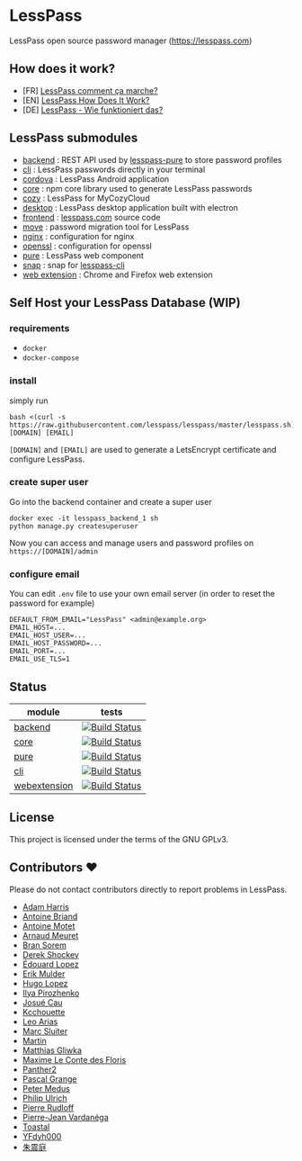 # LessPass

LessPass open source password manager (https://lesspass.com)


## How does it work?

 * [FR] [LessPass comment ça marche?](https://blog.lesspass.com/lesspass-comment-%C3%A7a-marche-9f1201fffda5#.yjmd1bcad)
 * [EN] [LessPass How Does It Work?](https://blog.lesspass.com/lesspass-how-it-works-dde742dd18a4#.vbgschksh)
 * [DE] [LessPass - Wie funktioniert das?](https://blog.lesspass.com/lesspass-wie-funktioniert-das-9483e5fc2c09)

## LessPass submodules

 - [backend](https://github.com/lesspass/backend) : REST API used by [lesspass-pure](https://github.com/lesspass/pure) to store password profiles
 - [cli](https://github.com/lesspass/cli) : LessPass passwords directly in your terminal
 - [cordova](https://github.com/lesspass/cordova) : LessPass Android application
 - [core](https://github.com/lesspass/core) : npm core library used to generate LessPass passwords
 - [cozy](https://github.com/lesspass/cozy) : LessPass for MyCozyCloud
 - [desktop](https://github.com/lesspass/desktop) : LessPass desktop application built with electron
 - [frontend](https://github.com/lesspass/frontend) : [lesspass.com](https://lesspass.com) source code
 - [move](https://github.com/lesspass/move) : password migration tool for LessPass
 - [nginx](https://github.com/lesspass/nginx) : configuration for nginx
 - [openssl](https://github.com/lesspass/openssl) : configuration for openssl
 - [pure](https://github.com/lesspass/pure) : LessPass web component
 - [snap](https://github.com/lesspass/snap) : snap for [lesspass-cli](https://github.com/lesspass/cli)
 - [web extension](https://github.com/lesspass/webextension) : Chrome and Firefox web extension


## Self Host your LessPass Database (WIP)

### requirements 

 * `docker`
 * `docker-compose`

### install 

simply run 

    bash <(curl -s https://raw.githubusercontent.com/lesspass/lesspass/master/lesspass.sh) [DOMAIN] [EMAIL]

`[DOMAIN]` and `[EMAIL]` are used to generate a LetsEncrypt certificate and configure LessPass.

### create super user

Go into the backend container and create a super user

```
docker exec -it lesspass_backend_1 sh
python manage.py createsuperuser
```

Now you can access and manage users and password profiles on `https://[DOMAIN]/admin`


### configure email

You can edit `.env` file to use your own email server (in order to reset the password for example)

```
DEFAULT_FROM_EMAIL="LessPass" <admin@example.org>
EMAIL_HOST=...
EMAIL_HOST_USER=...
EMAIL_HOST_PASSWORD=...
EMAIL_PORT=...
EMAIL_USE_TLS=1
```

## Status

| module | tests |
| --- | --- |
| [backend](https://github.com/lesspass/backend) | [![Build Status](https://travis-ci.org/lesspass/backend.svg?branch=master)](https://travis-ci.org/lesspass/backend) |
| [core](https://github.com/lesspass/core) | [![Build Status](https://travis-ci.org/lesspass/core.svg?branch=master)](https://travis-ci.org/lesspass/core) |
| [pure](https://github.com/lesspass/pure) | [![Build Status](https://travis-ci.org/lesspass/pure.svg?branch=master)](https://travis-ci.org/lesspass/pure) |
| [cli](https://github.com/lesspass/cli) | [![Build Status](https://travis-ci.org/lesspass/cli.svg?branch=master)](https://travis-ci.org/lesspass/cli) |
| [webextension](https://github.com/lesspass/webextension) | [![Build Status](https://travis-ci.org/lesspass/webextension.svg?branch=master)](https://travis-ci.org/lesspass/webextension) |


## License

This project is licensed under the terms of the GNU GPLv3.

## Contributors :heart:

Please do not contact contributors directly to report problems in LessPass.

 * [Adam Harris](https://github.com/aharris88)
 * [Antoine Briand](https://github.com/antoine-briand)
 * [Antoine Motet](https://github.com/motet-a)
 * [Arnaud Meuret](https://github.com/ameuret)
 * [Bran Sorem](https://github.com/bransorem)
 * [Derek Shockey](https://github.com/derelk)
 * [Édouard Lopez](https://github.com/edouard-lopez)
 * [Erik Mulder](https://github.com/ewjmulder)
 * [Hugo Lopez](https://github.com/hugolpz)
 * [Ilya Pirozhenko](https://github.com/sochix)
 * [Josué Cau](https://github.com/josuecau)
 * [Kcchouette](https://github.com/Kcchouette)
 * [Leo Arias](https://github.com/elopio)
 * [Marc Sluiter](https://github.com/slintes)
 * [Martin](https://github.com/martinseener)
 * [Matthias Gliwka](https://github.com/gliwka)
 * [Maxime Le Conte des Floris](https://github.com/mlcdf)
 * [Panther2](https://github.com/panther2)
 * [Pascal Grange](https://github.com/pgrange)
 * [Peter Medus](https://github.com/Facel3ss1)
 * [Philip Ulrich](https://github.com/philip-ulrich)
 * [Pierre Rudloff](https://github.com/Rudloff)
 * [Pierre-Jean Vardanéga](https://github.com/pvardanega)
 * [Toastal](https://github.com/toastal)
 * [YFdyh000](https://github.com/yfdyh000)
 * [朱震庭](https://github.com/r2qokk)

